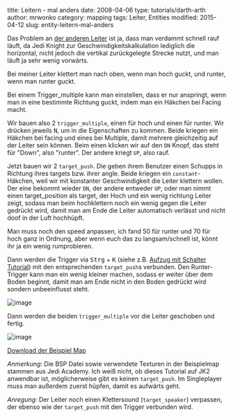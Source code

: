﻿title: Leitern - mal anders
date: 2008-04-06
type: tutorials/darth-arth
author: mrwonko
category: mapping
tags: Leiter, Entities
modified: 2015-04-12
slug: entity-leitern-mal-anders

Das Problem an [der anderen Leiter]({filename}brushwork-leitern.md) ist ja, dass man verdammt schnell rauf läuft, da Jedi Knight zur Geschwindigkeitskalkulation lediglich die horizontal, nicht jedoch die vertikal zurückgelegte Strecke nutzt, und man läuft ja sehr wenig vorwärts.

Bei meiner Leiter klettert man nach oben, wenn man hoch guckt, und runter, wenn man runter guckt.

Bei einem Trigger_multiple kann man einstellen, dass er nur anspringt, wenn man in eine bestimmte Richtung guckt, indem man ein Häkchen bei Facing macht.

Wir bauen also 2 `trigger_multiple`, einen für hoch und einen für runter. Wir drücken jeweils <kbd>N</kbd>, um in die Eigenschaften zu kommen. Beide kriegen ein Häkchen bei facing und eines bei Multiple, damit mehrere gleichzeitig auf der Leiter sein können. Beim einen klicken wir auf den `DN` Knopf, das steht für "Down", also "runter". Der andere kriegt `UP`, also rauf.

Jetzt bauen wir 2 `target_push`. Die geben ihrem Benutzer einen Schupps in Richtung ihres targets bzw. ihrer angle. Beide kriegen ein `constant`-Häkchen, weil wir mit konstanter Geschwindigkeit die Leiter klettern wollen. Der eine bekommt wieder `DN`, der andere entweder `UP`, oder man nimmt einen target_position als target, der Hoch und ein wenig richtung Leiter zeigt, sodass man beim hochklettern noch ein wenig gegen die Leiter gedrückt wird, damit man am Ende die Leiter automatisch verlässt und nicht doof in der Luft hochhüpft.

Man muss noch den speed anpassen, ich fand 50 für runter und 70 für hoch ganz in Ordnung, aber wenn euch das zu langsam/schnell ist, könnt ihr ja ein wenig rumprobieren.

Dann werden die Trigger via <kbd>Strg</kbd> + <kbd>K</kbd> (siehe z.B. [Aufzug mit Schalter Tutorial]({filename}entity-lift.md)) mit den entsprechenden `target_push`s verbunden. Den Runter-Trigger kann man ein wenig kleiner machen, sodass er weiter über dem Boden beginnt, damit man am Ende nicht in den Boden gedrückt wird sondern unbeeinflusst steht.

![image]({filename}entity-leitern-mal-anders-1.jpg)

Dann werden die beiden `trigger_multiple` vor die Leiter geschoben und fertig.

![image]({filename}entity-leitern-mal-anders-2.jpg)

[Download der Beispiel Map]({filename}examples/mrw_ladder.zip)

_Anmerkung_: Die BSP Datei sowie verwendete Texturen in der Beispielmap stammen aus Jedi Academy. Ich weiß nicht, ob dieses Tutorial auf JK2 anwendbar ist, möglicherweise gibt es keinen `target_push`. Im Singleplayer muss man außerdem zuerst hüpfen, damit es aufwärts geht.

_Anregung_: Der Leiter noch einen Klettersound (`target_speaker`) verpassen, der ebenso wie der `target_push` mit den Trigger verbunden wird.
